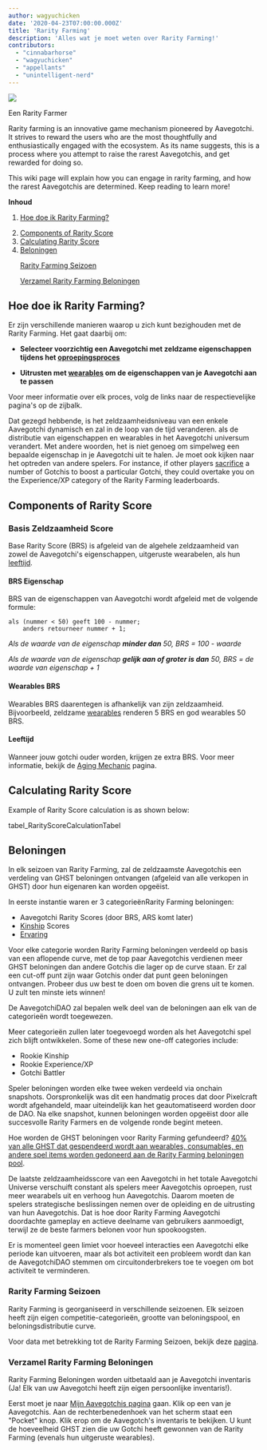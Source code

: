 ```yaml
---
author: wagyuchicken
date: '2020-04-23T07:00:00.000Z'
title: 'Rarity Farming'
description: 'Alles wat je moet weten over Rarity Farming!'
contributors:
  - "cinnabarhorse"
  - "wagyuchicken"
  - "appellants"
  - "unintelligent-nerd"
---
```


<div class="headerImageContainer">
<img class="headerImage" src="/rarity-farming/rarity-farming.png">
<p class="headerImageText">Een Rarity Farmer</p>
</div>

Rarity farming is an innovative game mechanism pioneered by Aavegotchi. It strives to reward the users who are the most thoughtfully and enthusiastically engaged with the ecosystem. As its name suggests, this is a process where you attempt to raise the rarest Aavegotchis, and get rewarded for doing so.

This wiki page will explain how you can engage in rarity farming, and how the rarest Aavegotchis are determined. Keep reading to learn more!

<div class="contentsBox">

**Inhoud**

<ol>
<li><a href=#how-do-i-rarity-farm->Hoe doe ik Rarity Farming?</a></p>
<li><a href=#components-of-rarity-score>Components of Rarity Score</a></li>
<li><a href=#calculating-rarity-score>Calculating Rarity Score</a></li>
<li><a href=#rewards>Beloningen</a></li>
<p><a href=#rarity-farming-seasons>Rarity Farming Seizoen</a></p>
<p><a href=#collecting-rarity-farming-rewards>Verzamel Rarity Farming Beloningen</a></p>
</ol>

</div>

## Hoe doe ik Rarity Farming?
Er zijn verschillende manieren waarop u zich kunt bezighouden met de Rarity Farming. Het gaat daarbij om:

* **Selecteer voorzichtig een Aavegotchi met zeldzame eigenschappen tijdens het [oproepingsproces](/portals)**

* **Uitrusten met [wearables](/wearables) om de eigenschappen van je Aavegotchi aan te passen**

Voor meer informatie over elk proces, volg de links naar de respectievelijke pagina's op de zijbalk.

Dat gezegd hebbende, is het zeldzaamheidsniveau van een enkele Aavegotchi dynamisch en zal in de loop van de tijd veranderen. als de distributie van eigenschappen en wearables in het Aavegotchi universum verandert. Met andere woorden, het is niet genoeg om simpelweg een bepaalde eigenschap in je Aavegotchi uit te halen. Je moet ook kijken naar het optreden van andere spelers. For instance, if other players [sacrifice](/traits#experience) a number of Gotchis to boost a particular Gotchi, they could overtake you on the Experience/XP category of the Rarity Farming leaderboards.

## Components of Rarity Score

### Basis Zeldzaamheid Score

Base Rarity Score (BRS) is afgeleid van de algehele zeldzaamheid van zowel de Aavegotchi's eigenschappen, uitgeruste wearabelen, als hun [leeftijd](/aging-mechanic).

#### BRS Eigenschap

BRS van de eigenschappen van Aavegotchi wordt afgeleid met de volgende formule:

```
als (nummer < 50) geeft 100 - nummer;
    anders retourneer nummer + 1;
```

*Als de waarde van de eigenschap **minder dan** 50, BRS = 100 - waarde*

*Als de waarde van de eigenschap **gelijk aan of groter is dan** 50, BRS = de waarde van eigenschap + 1*

#### Wearables BRS

Wearables BRS daarentegen is afhankelijk van zijn zeldzaamheid. Bijvoorbeeld, zeldzame [wearables](/wearables) renderen 5 BRS en god wearables 50 BRS.

#### Leeftijd

Wanneer jouw gotchi ouder worden, krijgen ze extra BRS. Voor meer informatie, bekijk de [Aging Mechanic](/aging-mechanic) pagina.

## Calculating Rarity Score

Example of Rarity Score calculation is as shown below:

tabel_RarityScoreCalculationTabel

## Beloningen

In elk seizoen van Rarity Farming, zal de zeldzaamste Aavegotchis een verdeling van GHST beloningen ontvangen (afgeleid van alle verkopen in GHST) door hun eigenaren kan worden opgeëist.

In eerste instantie waren er 3 categorieënRarity Farming beloningen:

* Aavegotchi Rarity Scores (door BRS, ARS komt later)
* [Kinship](/traits#kinship) Scores
* [Ervaring](/traits#experience)

Voor elke categorie worden Rarity Farming beloningen verdeeld op basis van een aflopende curve, met de top paar Aavegotchis verdienen meer GHST beloningen dan andere Gotchis die lager op de curve staan. Er zal een cut-off punt zijn waar Gotchis onder dat punt geen beloningen ontvangen. Probeer dus uw best te doen om boven die grens uit te komen. U zult ten minste iets winnen!

De AavegotchiDAO zal bepalen welk deel van de beloningen aan elk van de categorieën wordt toegewezen.

Meer categorieën zullen later toegevoegd worden als het Aavegotchi spel zich blijft ontwikkelen. Some of these new one-off categories include:

* Rookie Kinship
* Rookie Experience/XP
* Gotchi Battler

Speler beloningen worden elke twee weken verdeeld via onchain snapshots. Oorspronkelijk was dit een handmatig proces dat door Pixelcraft wordt afgehandeld, maar uiteindelijk kan het geautomatiseerd worden door de DAO. Na elke snapshot, kunnen beloningen worden opgeëist door alle succesvolle Rarity Farmers en de volgende ronde begint meteen.

Hoe worden de GHST beloningen voor Rarity Farming gefundeerd? [40% van alle GHST dat gespendeerd wordt aan wearables, consumables, en andere spel items worden gedoneerd aan de Rarity Farming beloningen pool](https://aavegotchi.medium.com/rarity-farming-has-arrived-heres-how-to-play-1f1d3342dbc8).

De laatste zeldzaamheidsscore van een Aavegotchi in het totale Aavegotchi Universe verschuift constant als spelers meer Aavegotchis oproepen, rust meer wearabels uit en verhoog hun Aavegotchis. Daarom moeten de spelers strategische beslissingen nemen over de opleiding en de uitrusting van hun Aavegotchis. Dat is hoe door Rarity Farming Aavegotchi doordachte gameplay en actieve deelname van gebruikers aanmoedigt, terwijl ze de beste farmers belonen voor hun spookoogsten.

Er is momenteel geen limiet voor hoeveel interacties een Aavegotchi elke periode kan uitvoeren, maar als bot activiteit een probleem wordt dan kan de AavegotchiDAO stemmen om circuitonderbrekers toe te voegen om bot activiteit te verminderen.

### Rarity Farming Seizoen

Rarity Farming is georganiseerd in verschillende seizoenen. Elk seizoen heeft zijn eigen competitie-categorieën, grootte van beloningspool, en beloningsdistributie curve.

Voor data met betrekking tot de Rarity Farming Seizoen, bekijk deze [pagina](/rarity-farming-seasons).

### Verzamel Rarity Farming Beloningen

Rarity Farming Beloningen worden uitbetaald aan je Aavegotchi inventaris (Ja! Elk van uw Aavegotchi heeft zijn eigen persoonlijke inventaris!).

Eerst moet je naar [Mijn Aavegotchis pagina](https://aavegotchi.com/aavegotchis) gaan. Klik op een van je Aavegotchis. Aan de rechterbenedenhoek van het scherm staat een "Pocket" knop. Klik erop om de Aavegotch's inventaris te bekijken. U kunt de hoeveelheid GHST zien die uw Gotchi heeft gewonnen van de Rarity Farming (evenals hun uitgeruste wearables).